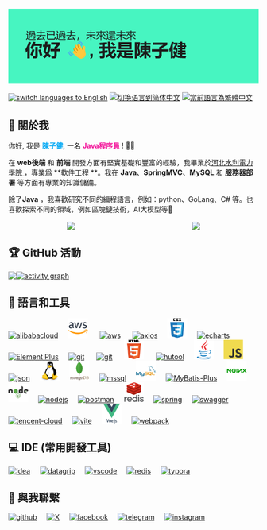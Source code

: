 ![](https://raw.githubusercontent.com/Cikian/images/img/commonheader-hk.png)

[![switch languages to English](https://img.shields.io/badge/switch-English-<COLOR>.svg)](././README.md)
[![切换语言到简体中文](https://img.shields.io/badge/切换语言-简体中文-<COLOR>.svg)](./README_zh-CN.md)
[![當前語言為繁體中文](https://img.shields.io/badge/當前語言-繁體中文-47f5c1.svg)]()

<h2>👋 關於我</h2>

你好, 我是 **<font color="#03A9F4">陳子健</font>**, 一名 **<font color="#F31199">Java程序員</font>** !  👨‍💻

在 **web後端** 和 **前端** 開發方面有堅實基礎和豐富的經驗，我畢業於[河北水利電力學院 ](https://www.hbwe.edu.cn/)，專業爲 **軟件工程 **。我在 **Java**、**SpringMVC**、**MySQL** 和 **服務器部署** 等方面有專業的知識儲備。

除了**Java** ，我喜歡研究不同的編程語言，例如：python、GoLang、C\# 等。也喜歡探索不同的領域，例如區塊鏈技術，AI大模型等👊

<div style="display: flex; justify-content: space-around;">
<a href=""><img height=200 align="center" src="https://github-readme-stats.vercel.app/api?username=Cikian&theme=transparent&custom&show_icons=true&locale=zh-tw" /></a>
<a href=""><img height=200 align="center" src="https://github-readme-stats.vercel.app/api/top-langs/?username=Cikian&exclude_repo=Cikian.github.io,Cikian,images,spms-web,vue-color-avatar,sql-generator&hide=html,css,FreeMarker&layout=compact&theme=transparent&locale=zh-tw" /></a>
</div>


<h2>🏆 GitHub 活動</h2>

<p>
	<img align="left" src="https://github-profile-trophy.vercel.app/?username=Cikian&theme=onedark&column=-1&margin-w=15&no-bg=true" />
</p>


[![activity graph](https://github-readme-activity-graph.vercel.app/graph?username=Cikian&theme=github&hide_title=true&hide_border=true&point=FFFFFF&days=50)]()



<h2>🔧 語言和工具</h2>

<p align="left">
    <a href="https://www.aliyun.com" target="_blank"><img src="https://www.vectorlogo.zone/logos/alibabacloud/alibabacloud-ar21.svg" alt="alibabacloud" height="40"/></a>&nbsp;&nbsp;&nbsp;&nbsp;
    <a href="https://aws.amazon.com" target="_blank"> <img src="https://raw.githubusercontent.com/devicons/devicon/master/icons/amazonwebservices/amazonwebservices-original-wordmark.svg" alt="aws" height="40"/></a> &nbsp;&nbsp;&nbsp;&nbsp;
    <a href="https://www.azure.com" target="_blank"> <img src="https://upload.wikimedia.org/wikipedia/commons/f/fa/Microsoft_Azure.svg" alt="aws" height="40"/></a> &nbsp;&nbsp;&nbsp;&nbsp;
    <a href="https://www.axios.com" target="_blank"> <img src="https://www.vectorlogo.zone/logos/axios/axios-icon.svg" alt="axios" height="40"/></a>&nbsp;&nbsp;&nbsp;&nbsp;
	<a href="https://www.w3schools.com/css/" target="_blank"> <img src="https://raw.githubusercontent.com/devicons/devicon/master/icons/css3/css3-original-wordmark.svg" alt="css3" height="40"/></a>&nbsp;&nbsp;&nbsp;&nbsp;
    <a href="https://echarts.apache.org" target="_blank"> <img src="https://echarts.apache.org/en/images/favicon.png" alt="echarts" height="40"/></a>&nbsp;&nbsp;&nbsp;&nbsp;
	<a href="https://element-plus.org" target="_blank"> <img src="https://element-plus.org/images/element-plus-logo.svg" alt="Element Plus" height="40"/></a>&nbsp;&nbsp;&nbsp;&nbsp;
    <a href="https://go.dev" target="_blank"> <img src="https://www.vectorlogo.zone/logos/golang/golang-ar21.svg" alt="git" height="40"/></a> &nbsp;&nbsp;&nbsp;&nbsp;
	<a href="https://git-scm.com/" target="_blank"> <img src="https://www.vectorlogo.zone/logos/git-scm/git-scm-icon.svg" alt="git" height="40"/></a> &nbsp;&nbsp;&nbsp;&nbsp;
	<a href="https://www.w3.org/html/" target="_blank"> <img src="https://raw.githubusercontent.com/devicons/devicon/master/icons/html5/html5-original-wordmark.svg" alt="html5" height="40"/></a> &nbsp;&nbsp;&nbsp;&nbsp;
	<a href="https://www.hutool.cn" target="_blank"> <img src="https://plus.hutool.cn/images/hutool.svg" alt="hutool" height="40"/></a>&nbsp;&nbsp;&nbsp;&nbsp;
	<a href="https://www.java.com" target="_blank"> <img src="https://raw.githubusercontent.com/devicons/devicon/master/icons/java/java-original.svg" alt="java" height="40"/></a>&nbsp;&nbsp;&nbsp;&nbsp;
	<a href="https://developer.mozilla.org/en-US/docs/Web/JavaScript" target="_blank"> <img src="https://raw.githubusercontent.com/devicons/devicon/master/icons/javascript/javascript-original.svg" alt="javascript" height="40"/></a> &nbsp;&nbsp;&nbsp;&nbsp;
	<a href="https://www.json.org" target="_blank"> <img src="https://www.vectorlogo.zone/logos/json/json-icon.svg" alt="json" height="40"/></a>&nbsp;&nbsp;&nbsp;&nbsp;
	<a href="https://www.linux.org/" target="_blank"> <img src="https://raw.githubusercontent.com/devicons/devicon/master/icons/linux/linux-original.svg" alt="linux" height="40"/></a>&nbsp;&nbsp;&nbsp;&nbsp;
    <a href="https://www.mongodb.com/" target="_blank"> <img src="https://raw.githubusercontent.com/devicons/devicon/master/icons/mongodb/mongodb-original-wordmark.svg" alt="mongodb" height="40"/></a>&nbsp;&nbsp;&nbsp;&nbsp;
	<a href="https://www.microsoft.com/en-us/sql-server" target="_blank"> <img src="https://www.svgrepo.com/show/303229/microsoft-sql-server-logo.svg" alt="mssql" height="40"/></a>&nbsp;&nbsp;&nbsp;&nbsp;
	<a href="https://www.mysql.com/" target="_blank"> <img src="https://raw.githubusercontent.com/devicons/devicon/master/icons/mysql/mysql-original-wordmark.svg" alt="mysql" height="40"/></a>&nbsp;&nbsp;&nbsp;&nbsp;
	<a href="https://baomidou.com" target="_blank"> <img src="https://baomidou.com/assets/asset.cIbiVTt_.svg" alt="MyBatis-Plus" height="40"/></a>&nbsp;&nbsp;&nbsp;&nbsp;
	<a href="https://www.nginx.com" target="_blank"> <img src="https://raw.githubusercontent.com/devicons/devicon/master/icons/nginx/nginx-original.svg" alt="nginx" height="40"/></a>&nbsp;&nbsp;&nbsp;&nbsp;
	<a href="https://nodejs.org" target="_blank"> <img src="https://raw.githubusercontent.com/devicons/devicon/master/icons/nodejs/nodejs-original-wordmark.svg" alt="nodejs" height="40"/></a>&nbsp;&nbsp;&nbsp;&nbsp;
    <a href="https://www.python.org" target="_blank"> <img src="https://www.vectorlogo.zone/logos/python/python-icon.svg" alt="nodejs" height="40"/></a>&nbsp;&nbsp;&nbsp;&nbsp;
    <a href="https://postman.com" target="_blank"> <img src="https://www.vectorlogo.zone/logos/getpostman/getpostman-icon.svg" alt="postman" height="40"/></a>&nbsp;&nbsp;&nbsp;&nbsp;
	<a href="https://redis.io" target="_blank"> <img src="https://raw.githubusercontent.com/devicons/devicon/master/icons/redis/redis-original-wordmark.svg" alt="redis" height="40"/></a>&nbsp;&nbsp;&nbsp;&nbsp;
	<a href="https://spring.io/" target="_blank"> <img src="https://www.vectorlogo.zone/logos/springio/springio-ar21.svg" alt="spring" height="40"/></a>&nbsp;&nbsp;&nbsp;&nbsp;
    <a href="https://swagger.io/" target="_blank"> <img src="https://static1.smartbear.co/swagger/media/assets/swagger_fav.png" alt="swagger" height="40"/></a>&nbsp;&nbsp;&nbsp;&nbsp;
    <a href="https://cloud.tencent.com/" target="_blank"> <img src="https://cloudcache.tencent-cloud.com/qcloud/favicon.ico" alt="tencent-cloud" height="40"/></a>&nbsp;&nbsp;&nbsp;&nbsp;
    <a href="https://vitejs.dev" target="_blank"> <img src="https://www.vectorlogo.zone/logos/vitejsdev/vitejsdev-ar21.svg" alt="vite" height="40"/></a>&nbsp;&nbsp;&nbsp;&nbsp;
    <a href="https://vuejs.org/" target="_blank"> <img src="https://raw.githubusercontent.com/devicons/devicon/master/icons/vuejs/vuejs-original-wordmark.svg" alt="vuejs" height="40"/></a>&nbsp;&nbsp;&nbsp;&nbsp;
    <a href="https://webpack.js.org" target="_blank"> <img src="https://www.vectorlogo.zone/logos/js_webpack/js_webpack-ar21.svg" alt="webpack" height="40"/></a>&nbsp;&nbsp;&nbsp;&nbsp;
</p>




<h2>💻 IDE (常用開發工具)</h2>

<p>
	<a href="https://www.jetbrains.com/idea/" target="_blank"> <img src="https://cdn.jsdelivr.net/gh/devicons/devicon@latest/icons/intellij/intellij-original.svg" alt="idea" height="40"/></a>&nbsp;&nbsp;&nbsp;&nbsp;
    <a href="https://www.jetbrains.com/datagrip/" target="_blank"> <img src="https://cdn.jsdelivr.net/gh/devicons/devicon@latest/icons/datagrip/datagrip-original.svg" alt="datagrip" height="40"/></a>&nbsp;&nbsp;&nbsp;&nbsp;
    <a href="https://code.visualstudio.com/" target="_blank"> <img src="https://cdn.jsdelivr.net/gh/devicons/devicon@latest/icons/vscode/vscode-original.svg" alt="vscode" height="40"/></a>&nbsp;&nbsp;&nbsp;&nbsp;
    <a href="https://redis.io/" target="_blank"> <img src="https://www.vectorlogo.zone/logos/redis/redis-icon.svg" alt="redis" height="40"/></a>&nbsp;&nbsp;&nbsp;&nbsp;
    <a href="https://typora.io/" target="_blank"> <img src="https://typora.io/img/favicon-64.png" alt="typora" height="40"/></a>&nbsp;&nbsp;&nbsp;&nbsp;
</p>




<h2>💬 與我聯繫</h2>

<p align="left">
    <a href="https://github.com/Cikian" target="blank"><img src="https://cdn.jsdelivr.net/gh/devicons/devicon@latest/icons/github/github-original.svg" alt="github" height="40" /></a>&nbsp;&nbsp;&nbsp;&nbsp;
    <a href="https://x.com/CikianX" target="blank"><img src="https://www.vectorlogo.zone/logos/x/x-icon.svg" alt="X" height="35" /></a>&nbsp;&nbsp;&nbsp;&nbsp;
    <a href="https://www.facebook.com/chencikian" target="blank"><img src="https://www.vectorlogo.zone/logos/facebook/facebook-official.svg" alt="facebook" height="40" /></a>&nbsp;&nbsp;&nbsp;&nbsp;
    <a href="https://t.me/CikianX" target="blank"><img src="https://www.vectorlogo.zone/logos/telegram/telegram-icon.svg" alt="telegram" height="40"  /></a>&nbsp;&nbsp;&nbsp;&nbsp;
    <a href="https://www.instagram.com/chencikian/" target="blank"><img src="https://www.vectorlogo.zone/logos/instagram/instagram-icon.svg" alt="instagram" height="40" /></a>&nbsp;&nbsp;&nbsp;&nbsp;
</p>

